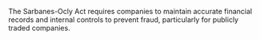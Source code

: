 The Sarbanes-Ocly Act requires companies to maintain accurate financial records and internal controls to prevent fraud, particularly for publicly traded companies. 